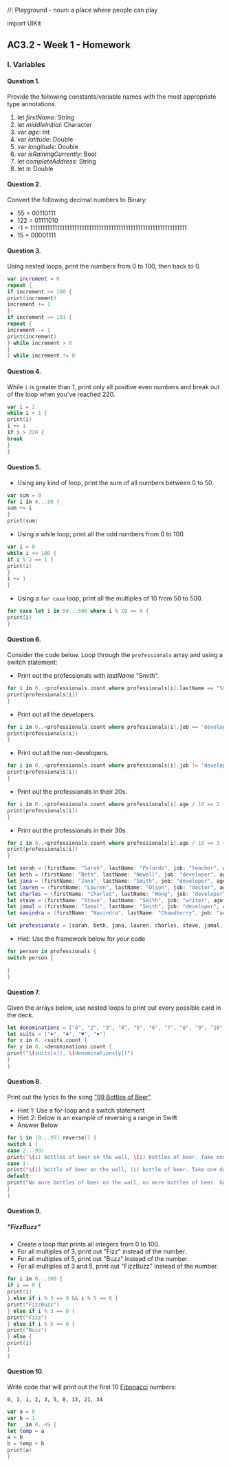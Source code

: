 //: Playground - noun: a place where people can play

import UIKit


## AC3.2 - Week 1 - Homework

### I. Variables

#### Question 1.
Provide the following constants/variable names with the most appropriate type annotations.

1. let _firstName_: String
2. let _middleInitial_: Character
3. var _age_: Int
4. var _latitude_: Double
5. var _longitude_: Double
6. var _isRainingCurrently_: Bool
7. let _completeAddress_: String
8. let _π_: Double

#### Question 2.
Convert the following decimal numbers to Binary:
* 55 = 00110111
* 122 = 01111010
* -1 = 1111111111111111111111111111111111111111111111111111111111111111
* 15 = 00001111

#### Question 3.
Using nested loops, print the numbers from 0 to 100, then back to 0.
```swift
var increment = 0
repeat {
if increment <= 100 {
print(increment)
increment += 1
}
if increment == 101 {
repeat {
increment -= 1
print(increment)
} while increment > 0
}
} while increment != 0
```

#### Question 4.
While ```i``` is greater than 1, print only all positive even numbers and break
out of the loop when you've reached 220.
```swift
var i = 2
while i > 1 {
print(i)
i += 1
if i > 220 {
break
}
}
```
#### Question 5.
* Using any kind of loop, print the sum of all numbers between 0 to 50.
```swift
var sum = 0
for i in 0...50 {
sum += i
}
print(sum)
```
* Using a while loop, print all the odd numbers from 0 to 100.
```swift
var i = 0
while i <= 100 {
if i % 2 == 1 {
print(i)
}
i += 1
}
```
* Using a ```for case``` loop, print all the multiples of 10 from 50 to 500.
```swift
for case let i in 50...500 where i % 10 == 0 {
print(i)
}
```

#### Question 6.
Consider the code below. Loop through the ```professionals``` array and using a switch statement:
* Print out the professionals with _lastName_ "Smith".
```swift
for i in 0..<professionals.count where professionals[i].lastName == "Smith" {
print(professionals[i])
}
```
* Print out all the developers.
```swift
for i in 0..<professionals.count where professionals[i].job == "developer" {
print(professionals[i])
}
```
* Print out all the non-developers.
```swift
for i in 0..<professionals.count where professionals[i].job != "developer" {
print(professionals[i])
}
```
* Print out the professionals in their 20s.
```swift
for i in 0..<professionals.count where professionals[i].age / 10 == 2 {
print(professionals[i])
}
```
* Print out the professionals in their 30s.
```swift
for i in 0..<professionals.count where professionals[i].age / 10 == 3 {
print(professionals[i])
}
```

```swift
let sarah = (firstName: "Sarah", lastName: "Palardo", job: "teacher", age: 32)
let beth = (firstName: "Beth", lastName: "Newell", job: "developer", age: 29)
let jana = (firstName: "Jana", lastName: "Smith", job: "developer", age: 33)
let lauren = (firstName: "Lauren", lastName: "Olson", job: "doctor", age: 27)
let charles = (firstName: "Charles", lastName: "Wong", job: "developer" , age: 24)
let steve = (firstName: "Steve", lastName: "Smith", job: "writer", age: 28)
let jamal = (firstName: "Jamal", lastName: "Smith", job: "developer", age: 25)
let navindra = (firstName: "Navindra", lastName: "Chowdhurry", job: "actuary", age: 29)

let professionals = [sarah, beth, jana, lauren, charles, steve, jamal, navindra]
```

* Hint: Use the framework below for your code

```swift
for person in professionals {
switch person {

}
}
```

#### Question 7.
Given the arrays below, use nested loops to print out every possible card in the deck.

```swift
let denominations = ["A", "2", "3", "4", "5", "6", "7", "8", "9", "10", "J", "Q", "K"]
let suits = ["♠️", "♣️", "♥️", "♦️"]
for x in 0..<suits.count {
for y in 0..<denominations.count {
print("\(suits[x]), \(denominations[y])")
}
}
```

#### Question 8.
Print out the lyrics to the song ["99 Bottles of Beer"](http://www.99-bottles-of-beer.net/lyrics.html)
* Hint 1: Use a for-loop and a switch statement
* Hint 2: Below is an example of reversing a range in Swift
* Answer Below

```swift
for i in (0...99).reverse() {
switch i {
case 2...99:
print("\(i) bottles of beer on the wall, \(i) bottles of beer. Take one down and pass it around, \(i - 1) bottles of beer on the wall.")
case 1:
print("\(i) bottle of beer on the wall, (i) bottle of beer. Take one down and pass it around, no more bottles of beer on the wall.")
default:
print("No more bottles of beer on the wall, no more bottles of beer. Go to the store and buy some more, 99 bottles of beer on the wall.")
}
}
```

#### Question 9.
##### "FizzBuzz"
* Create a loop that prints all integers from 0 to 100.
* For all multiples of 3, print out "Fizz" instead of the number.
* For all multiples of 5, print out "Buzz"  instead of the number.
* For all multiples of 3 and 5, print out "FizzBuzz" instead of the number.
```swift
for i in 0...100 {
if i == 0 {
print(i)
} else if i % 3 == 0 && i % 5 == 0 {
print("FizzBuzz")
} else if i % 3 == 0 {
print("Fizz")
} else if i % 5 == 0 {
print("Buzz")
} else {
print(i)
}
}
```
#### Question 10.
Write code that will print out the first 10 [Fibonacci](http://www.codeforwin.in/2015/06/fibonacci-series-in-c-program.html) numbers:

```
0, 1, 1, 2, 3, 5, 8, 13, 21, 34
```
```swift
var a = 0
var b = 1
for _ in 0..<9 {
let temp = a
a = b
b = temp + b
print(a)
}
```

